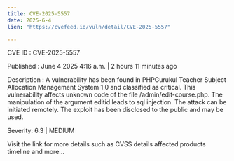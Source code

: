 ```yaml
---
title: CVE-2025-5557
date: 2025-6-4
lien: "https://cvefeed.io/vuln/detail/CVE-2025-5557"

---
```


CVE ID : CVE-2025-5557

Published :  June 4
2025
4:16 a.m. | 2 hours
11 minutes ago

Description : A vulnerability has been found in PHPGurukul Teacher Subject Allocation Management System 1.0 and classified as critical. This vulnerability affects unknown code of the file /admin/edit-course.php. The manipulation of the argument editid leads to sql injection. The attack can be initiated remotely. The exploit has been disclosed to the public and may be used.

Severity: 6.3 | MEDIUM

Visit the link for more details
such as CVSS details
affected products
timeline
and more...
